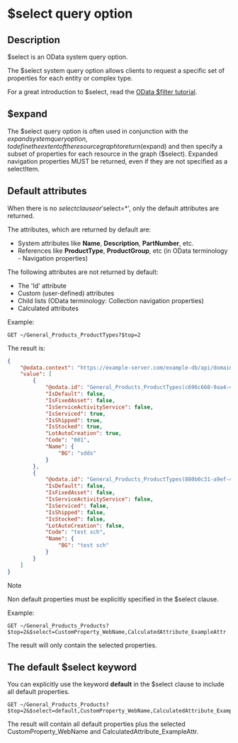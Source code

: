 # $select query option

## Description

$select is an OData system query option.

The $select system query option allows clients to request a specific set of properties for each entity or complex type.

For a great introduction to $select, read the [OData $filter tutorial](https://www.odata.org/getting-started/basic-tutorial/#select).

## $expand

The $select query option is often used in conjunction with the $expand system query option, to define the extent of the resource graph to return ($expand) and then specify a subset of properties for each resource in the graph ($select).
Expanded navigation properties MUST be returned, even if they are not specified as a selectItem.

## Default attributes

When there is no $select clause or '$select=*', only the default attributes are returned.

The attributes, which are returned by default are:

* System attributes like **Name**, **Description**, **PartNumber**, etc.
* References like **ProductType**, **ProductGroup**, etc (in OData terminology - Navigation properties)

The following attributes are not returned by default:

* The 'Id' attribute
* Custom (user-defined) attributes
* Child lists (OData terminology: Collection navigation properties)
* Calculated attributes

Example:

```odata
GET ~/General_Products_ProductTypes?$top=2
```

The result is:

```json
{
    "@odata.context": "https://example-server.com/example-db/api/domain/odata/$metadata#General_Products_ProductTypes",
    "value": [
        {
            "@odata.id": "General_Products_ProductTypes(c696c660-9aa4-4fe5-a396-126af4101792)",
            "IsDefault": false,
            "IsFixedAsset": false,
            "IsServiceActivityService": false,
            "IsServiced": true,
            "IsShipped": true,
            "IsStocked": true,
            "LotAutoCreation": true,
            "Code": "001",
            "Name": {
                "BG": "sdds"
            }
        },
        {
            "@odata.id": "General_Products_ProductTypes(880b0c31-a9ef-4a3c-a0e7-13d39aa57464)",
            "IsDefault": false,
            "IsFixedAsset": false,
            "IsServiceActivityService": false,
            "IsServiced": false,
            "IsShipped": false,
            "IsStocked": false,
            "LotAutoCreation": false,
            "Code": "test sch",
            "Name": {
                "BG": "test sch"
            }
        }
    ]
}
```

> [!note]
> Non default properties must be explicitly specified in the $select clause.

Example:

```odata
GET ~/General_Products_Products?$top=2&$select=CustomProperty_WebName,CalculatedAttribute_ExampleAttr
```

The result will only contain the selected properties.

## The **default** $select keyword

You can explicitly use the keyword **default** in the $select clause to include all default properties.

```odata
GET ~/General_Products_Products?$top=2&$select=default,CustomProperty_WebName,CalculatedAttribute_ExampleAttr
```

The result will contain all default properties plus the selected CustomProperty_WebName and CalculatedAttribute_ExampleAttr.